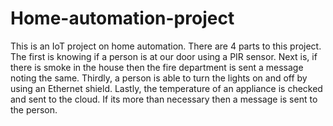# Home-automation-project
This is an IoT project on home automation. There are 4 parts to this project. The first is knowing if a person is at our door using a PIR sensor. Next is, if there is smoke in the house then the fire department is sent a message noting the same. Thirdly, a person is able to turn the lights on and off by using an Ethernet shield. Lastly, the temperature of an appliance is checked and sent to the cloud. If its more than necessary then a message is sent to the person.
